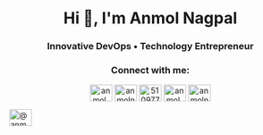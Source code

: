 <h1 align="center">Hi 👋, I'm Anmol Nagpal </h1>
<h3 align="center">Innovative DevOps • Technology Entrepreneur </h3>


<h3 align="center">Connect with me:</h3>
<p align="center">
<a href="https://twitter.com/anmol_nagpal" target="blank"><img align="center" src="https://raw.githubusercontent.com/rahuldkjain/github-profile-readme-generator/master/src/images/icons/Social/twitter.svg" alt="anmol_nagpal" height="30" width="40" /></a>
<a href="https://linkedin.com/in/anmolnagpal" target="blank"><img align="center" src="https://raw.githubusercontent.com/rahuldkjain/github-profile-readme-generator/master/src/images/icons/Social/linked-in-alt.svg" alt="anmolnagpal" height="30" width="40" /></a>
<a href="https://stackoverflow.com/users/5109770" target="blank"><img align="center" src="https://raw.githubusercontent.com/rahuldkjain/github-profile-readme-generator/master/src/images/icons/Social/stack-overflow.svg" alt="5109770" height="30" width="40" /></a>
<a href="https://instagram.com/anmol_nagpal" target="blank"><img align="center" src="https://raw.githubusercontent.com/rahuldkjain/github-profile-readme-generator/master/src/images/icons/Social/instagram.svg" alt="anmol_nagpal" height="30" width="40" /></a>
<a href="https://dev.to/anmolnagpal" target="blank"><img align="center" src="https://raw.githubusercontent.com/rahuldkjain/github-profile-readme-generator/master/src/images/icons/Social/devto.svg" alt="anmolnagpal" height="30" width="40" /></a>
</p>
<a href="https://medium.com/@anmolnagpal" target="blank"><img align="center" src="https://raw.githubusercontent.com/rahuldkjain/github-profile-readme-generator/master/src/images/icons/Social/medium.svg" alt="@anmolnagpal" height="30" width="40" /></a>

